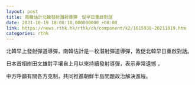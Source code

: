```yaml
---
layout: post
title: 南韓估計北韓發射潛射導彈　促早日重啟對話
date: 2021-10-19 18:08:18.000000000 +08:00
link: https://news.rthk.hk/rthk/ch/component/k2/1615938-20211019.htm
categories: rthk
---
```


北韓早上發射彈道導彈，南韓估計是一枚潛射彈道導彈，敦促北韓早日重啟對話。

日本首相岸田文雄對平壤自上月以來持續發射導彈，表示非常遺憾 。

中方呼籲有關各方克制，共同推進朝鮮半島問題政治解決進程。
